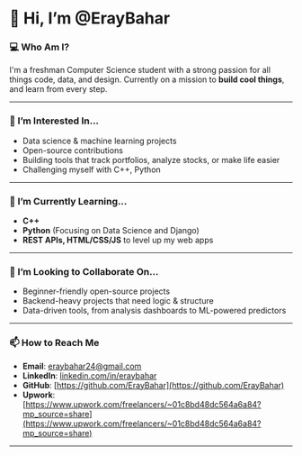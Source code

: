 # 👋 Hi, I’m @ErayBahar

### 💻 Who Am I?
I'm a freshman Computer Science student with a strong passion for all things code, data, and design. Currently on a mission to **build cool things**, and learn from every step.

---

### 👀 I’m Interested In...
- Data science & machine learning projects
- Open-source contributions
- Building tools that track portfolios, analyze stocks, or make life easier
- Challenging myself with C++, Python

---

### 🌱 I’m Currently Learning...
- **C++**
- **Python** (Focusing on Data Science and Django)
- **REST APIs, HTML/CSS/JS** to level up my web apps

---

### 💞️ I’m Looking to Collaborate On...
- Beginner-friendly open-source projects
- Backend-heavy projects that need logic & structure
- Data-driven tools, from analysis dashboards to ML-powered predictors

---

### 📫 How to Reach Me
- **Email**: eraybahar24@gmail.com
- **LinkedIn**: [linkedin.com/in/eraybahar](https://linkedin.com/in/eraybahar)  
- **GitHub**: [https://github.com/ErayBahar](https://github.com/ErayBahar)
- **Upwork**: [https://www.upwork.com/freelancers/~01c8bd48dc564a6a84?mp_source=share](https://www.upwork.com/freelancers/~01c8bd48dc564a6a84?mp_source=share)

---
